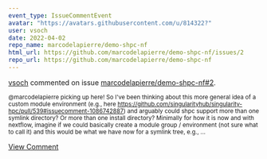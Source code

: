 ```yaml
---
event_type: IssueCommentEvent
avatar: "https://avatars.githubusercontent.com/u/814322?"
user: vsoch
date: 2022-04-02
repo_name: marcodelapierre/demo-shpc-nf
html_url: https://github.com/marcodelapierre/demo-shpc-nf/issues/2
repo_url: https://github.com/marcodelapierre/demo-shpc-nf
---
```


<a href='https://github.com/vsoch' target='_blank'>vsoch</a> commented on issue <a href='https://github.com/marcodelapierre/demo-shpc-nf/issues/2' target='_blank'>marcodelapierre/demo-shpc-nf#2</a>.

<small>@marcodelapierre picking up here! So I've been thinking about this more general idea of a custom module environment (e.g., here https://github.com/singularityhub/singularity-hpc/pull/539#issuecomment-1086742887) and arguably could shpc support more than one symlink directory? Or more than one install directory? Minimally for how it is now and with nextflow, imagine if we could basically create a module group / environment (not sure what to call it) and this would be what we have now for a symlink tree, e.g.,...</small>

<a href='https://github.com/marcodelapierre/demo-shpc-nf/issues/2' target='_blank'>View Comment</a>
